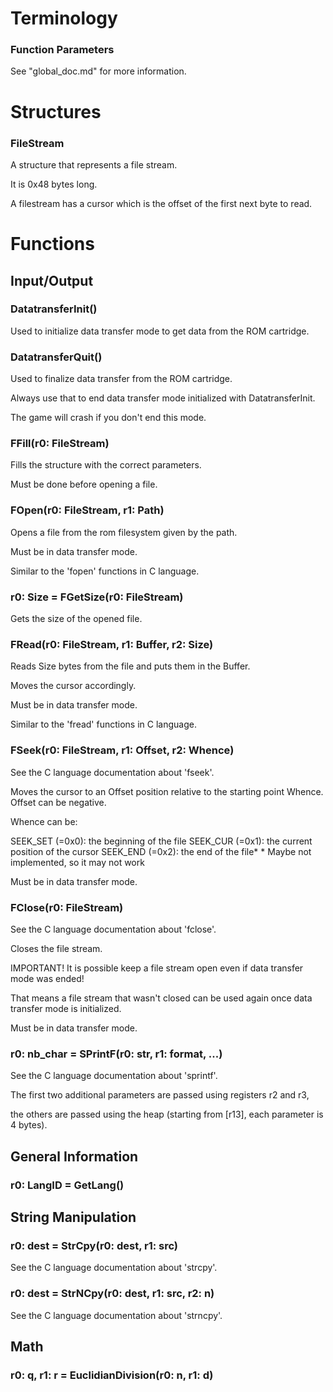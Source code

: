 # Terminology

### Function Parameters

See "global_doc.md" for more information.

# Structures

### FileStream

A structure that represents a file stream.

It is 0x48 bytes long. 

A filestream has a cursor which is the offset of the first next byte to read. 

# Functions

## Input/Output

### DatatransferInit()

Used to initialize data transfer mode to get data from the ROM cartridge.

### DatatransferQuit()

Used to finalize data transfer from the ROM cartridge.

Always use that to end data transfer mode initialized with DatatransferInit.

The game will crash if you don't end this mode.

### FFill(r0: FileStream)

Fills the structure with the correct parameters.

Must be done before opening a file.

### FOpen(r0: FileStream, r1: Path)

Opens a file from the rom filesystem given by the path.

Must be in data transfer mode.

Similar to the 'fopen' functions in C language.

### r0: Size = FGetSize(r0: FileStream)

Gets the size of the opened file.

### FRead(r0: FileStream, r1: Buffer, r2: Size)

Reads Size bytes from the file and puts them in the Buffer.

Moves the cursor accordingly.

Must be in data transfer mode.

Similar to the 'fread' functions in C language.

### FSeek(r0: FileStream, r1: Offset, r2: Whence)

See the C language documentation about 'fseek'.

Moves the cursor to an Offset position relative to the starting point Whence.
Offset can be negative.

Whence can be: 

SEEK_SET (=0x0): the beginning of the file
SEEK_CUR (=0x1): the current position of the cursor
SEEK_END (=0x2): the end of the file\*
\* Maybe not implemented, so it may not work

Must be in data transfer mode.

### FClose(r0: FileStream)

See the C language documentation about 'fclose'.

Closes the file stream.

IMPORTANT! It is possible keep a file stream open even if data transfer mode was ended! 

That means a file stream that wasn't closed can be used again once data transfer mode is initialized.

Must be in data transfer mode.

### r0: nb_char = SPrintF(r0: str, r1: format, ...)

See the C language documentation about 'sprintf'.

The first two additional parameters are passed using registers r2 and r3, 

the others are passed using the heap (starting from \[r13\], each parameter is 4 bytes).

## General Information

### r0: LangID = GetLang()

## String Manipulation

### r0: dest = StrCpy(r0: dest, r1: src)

See the C language documentation about 'strcpy'.

### r0: dest = StrNCpy(r0: dest, r1: src, r2: n)

See the C language documentation about 'strncpy'.

## Math

### r0: q, r1: r = EuclidianDivision(r0: n, r1: d)

